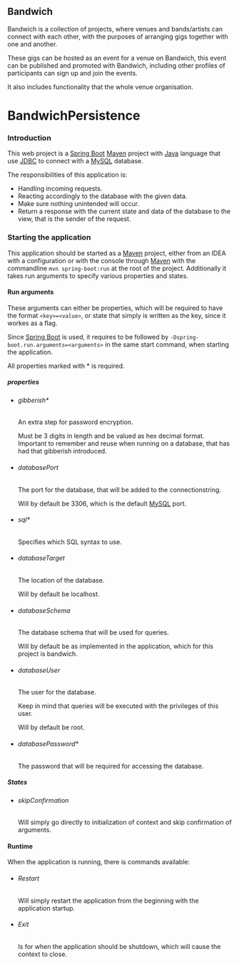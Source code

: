 ## Bandwich

Bandwich is a collection of projects, where venues and bands/artists can connect with each other,
with the purposes of arranging gigs together with one and another.

These gigs can be hosted as an event for a venue on Bandwich, this event can be published and promoted with Bandwich,
including other profiles of participants can sign up and join the events.

It also includes functionality that the whole venue organisation.

# BandwichPersistence

### Introduction
This web project is a [Spring Boot](https://github.com/spring-projects/spring-boot) [Maven](https://maven.apache.org/) project with [Java](https://www.oracle.com/java/technologies/) language that use [JDBC](https://www.baeldung.com/java-jdbc) to connect with a [MySQL](https://www.mysql.com/) database.

The responsibilities of this application is:

* Handling incoming requests.
* Reacting accordingly to the database with the given data.
* Make sure nothing unintended will occur.
* Return a response with the current state and data of the database to the view, that is the sender of the request.

### Starting the application
This application should be started as a [Maven](https://maven.apache.org/) project, either from an IDEA with a configuration or with the console through [Maven](https://maven.apache.org/) with the commandline ```mvn spring-boot:run``` at the root of the project.
Additionally it takes run arguments to specify various properties and states.

#### Run arguments

These arguments can either be properties, which will be required to have the format ``<key>=<value>``, or state that simply is written as the key, since it workes as a flag.

Since [Spring Boot](https://github.com/spring-projects/spring-boot) is used, it requires to be followed by ``-Dspring-boot.run.arguments=<arguments>`` in the same start command, when starting the application.

All properties marked with * is required.

##### properties

* ###### gibberish*
  An extra step for password encryption.
  
  Must be 3 digits in length and be valued as hex decimal format.
  Important to remember and reuse when running on a database, that has had that gibberish introduced.
* ###### databasePort
  The port for the database, that will be added to the connectionstring.

  Will by default be 3306, which is the default [MySQL](https://www.mysql.com/) port.
* ###### sql*
  Specifies which SQL syntax to use.
* ###### databaseTarget
  The location of the database.
  
  Will by default be localhost.
* ###### databaseSchema
  The database schema that will be used for queries.
  
  Will by default be as implemented in the application, which for this project is bandwich.
* ###### databaseUser
  The user for the database.

  Keep in mind that queries will be executed with the privileges of this user.

  Will by default be root.
* ###### databasePassword*
  The password that will be required for accessing the database.
  
##### States

* ###### skipConfirmation

  Will simply go directly to initialization of context and skip confirmation of arguments. 

#### Runtime
When the application is running, there is commands available:

* ###### Restart
  Will simply restart the application from the beginning with the application startup.

* ###### Exit
  Is for when the application should be shutdown, which will cause the context to close.
